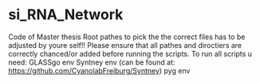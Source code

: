 # si_RNA_Network
Code of Master thesis
Root pathes to pick the the correct files has to be adjusted by youre self!! Please ensure that all pathes and diroctiers are correctly chanced/or added before running the scripts.
To run all scripts u need:
  GLASSgo env
  Syntney env (can be found at: https://github.com/CyanolabFreiburg/Syntney)
  pyg env
